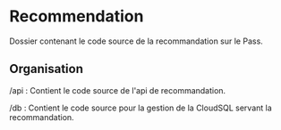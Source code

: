 # Recommendation
Dossier contenant le code source de la recommandation sur le Pass.

## Organisation

/api : Contient le code source de l'api de recommandation.

/db : Contient le code source pour la gestion de la CloudSQL servant la recommandation.
